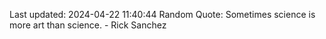 Last updated: 2024-04-22 11:40:44
Random Quote: Sometimes science is more art than science. - Rick Sanchez